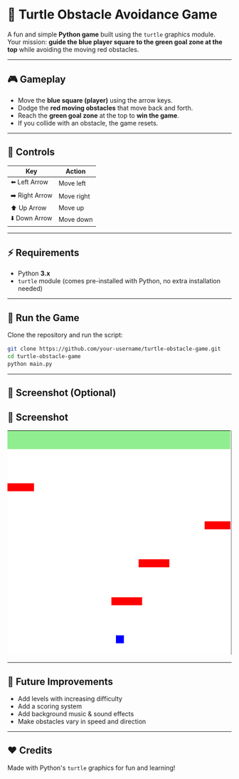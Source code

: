 # 🐢 Turtle Obstacle Avoidance Game  

A fun and simple **Python game** built using the `turtle` graphics module.  
Your mission: **guide the blue player square to the green goal zone at the top** while avoiding the moving red obstacles.  

---

## 🎮 Gameplay
- Move the **blue square (player)** using the arrow keys.  
- Dodge the **red moving obstacles** that move back and forth.  
- Reach the **green goal zone** at the top to **win the game**.  
- If you collide with an obstacle, the game resets.  

---

## 🎯 Controls
| Key            | Action       |
|----------------|--------------|
| ⬅️ Left Arrow  | Move left    |
| ➡️ Right Arrow | Move right   |
| ⬆️ Up Arrow    | Move up      |
| ⬇️ Down Arrow  | Move down    |

---

## ⚡ Requirements
- Python **3.x**
- `turtle` module (comes pre-installed with Python, no extra installation needed)

---

## 🚀 Run the Game
Clone the repository and run the script:  

```bash
git clone https://github.com/your-username/turtle-obstacle-game.git
cd turtle-obstacle-game
python main.py
```

---

## 📸 Screenshot (Optional)
## 📸 Screenshot
![Gameplay Screenshot](screenshot.png) 

---

## 📝 Future Improvements
- Add levels with increasing difficulty  
- Add a scoring system  
- Add background music & sound effects  
- Make obstacles vary in speed and direction  

---

## ❤️ Credits
Made with Python's `turtle` graphics for fun and learning!  

